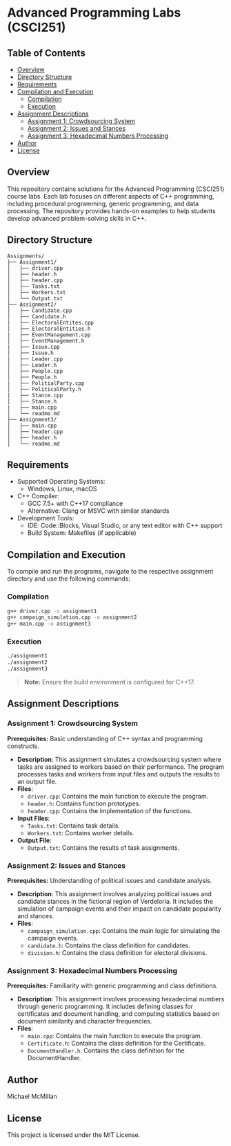 # Advanced Programming Labs (CSCI251)

## Table of Contents

- [Overview](#overview)
- [Directory Structure](#directory-structure)
- [Requirements](#requirements)
- [Compilation and Execution](#compilation-and-execution)
  - [Compilation](#compilation)
  - [Execution](#execution)
- [Assignment Descriptions](#Assignment-descriptions)
  - [Assignment 1: Crowdsourcing System](#Assignment-1-crowdsourcing-system)
  - [Assignment 2: Issues and Stances](#Assignment-2-issues-and-stances)
  - [Assignment 3: Hexadecimal Numbers Processing](#Assignment-3-hexadecimal-numbers-processing)
- [Author](#author)
- [License](#license)

## Overview

This repository contains solutions for the Advanced Programming (CSCI251) course labs. Each lab focuses on different aspects of C++ programming, including procedural programming, generic programming, and data processing. The repository provides hands-on examples to help students develop advanced problem-solving skills in C++.

## Directory Structure

```
Assignments/
├── Assignment1/
│   ├── driver.cpp
│   ├── header.h
│   ├── header.cpp
│   ├── Tasks.txt
│   ├── Workers.txt
│   └── Output.txt
├── Assignment2/
│   ├── Candidate.cpp
│   ├── Candidate.h
|   ├── ElectoralEntites.cpp
│   ├── ElectoralEntities.h
|   ├── EventManagement.cpp
│   ├── EventManagement.h
|   ├── Issue.cpp
│   ├── Issue.h
|   ├── Leader.cpp
│   ├── Leader.h
│   ├── People.cpp
│   ├── People.h
|   ├── PolitialParty.cpp
│   ├── PoliticalParty.h
|   ├── Stance.cpp
│   ├── Stance.h
|   ├── main.cpp
│   └── readme.md
├── Assignment3/
│   ├── main.cpp
│   ├── header.cpp
│   ├── header.h
│   └── readme.md
```

## Requirements

- Supported Operating Systems:
  - Windows, Linux, macOS
- C++ Compiler:
  - GCC 7.5+ with C++17 compliance
  - Alternative: Clang or MSVC with similar standards
- Development Tools:
  - IDE: Code::Blocks, Visual Studio, or any text editor with C++ support
  - Build System: Makefiles (if applicable)

## Compilation and Execution

To compile and run the programs, navigate to the respective assignment directory and use the following commands:

### Compilation

```sh
g++ driver.cpp -o assignment1
g++ campaign_simulation.cpp -o assignment2
g++ main.cpp -o assignment3
```

### Execution

```sh
./assignment1
./assignment2
./assignment3
```

> **Note:** Ensure the build environment is configured for C++17.

## Assignment Descriptions

### Assignment 1: Crowdsourcing System

**Prerequisites:** Basic understanding of C++ syntax and programming constructs.

- **Description**: This assignment simulates a crowdsourcing system where tasks are assigned to workers based on their performance. The program processes tasks and workers from input files and outputs the results to an output file.
- **Files**:
  - `driver.cpp`: Contains the main function to execute the program.
  - `header.h`: Contains function prototypes.
  - `header.cpp`: Contains the implementation of the functions.
- **Input Files**:
  - `Tasks.txt`: Contains task details.
  - `Workers.txt`: Contains worker details.
- **Output File**:
  - `Output.txt`: Contains the results of task assignments.

### Assignment 2: Issues and Stances

**Prerequisites:** Understanding of political issues and candidate analysis.

- **Description**: This assignment involves analyzing political issues and candidate stances in the fictional region of Verdeloria. It includes the simulation of campaign events and their impact on candidate popularity and stances.
- **Files**:
  - `campaign_simulation.cpp`: Contains the main logic for simulating the campaign events.
  - `candidate.h`: Contains the class definition for candidates.
  - `division.h`: Contains the class definition for electoral divisions.

### Assignment 3: Hexadecimal Numbers Processing

**Prerequisites:** Familiarity with generic programming and class definitions.

- **Description**: This assignment involves processing hexadecimal numbers through generic programming. It includes defining classes for certificates and document handling, and computing statistics based on document similarity and character frequencies.
- **Files**:
  - `main.cpp`: Contains the main function to execute the program.
  - `Certificate.h`: Contains the class definition for the Certificate.
  - `DocumentHandler.h`: Contains the class definition for the DocumentHandler.

## Author

Michael McMillan

## License

This project is licensed under the MIT License.
